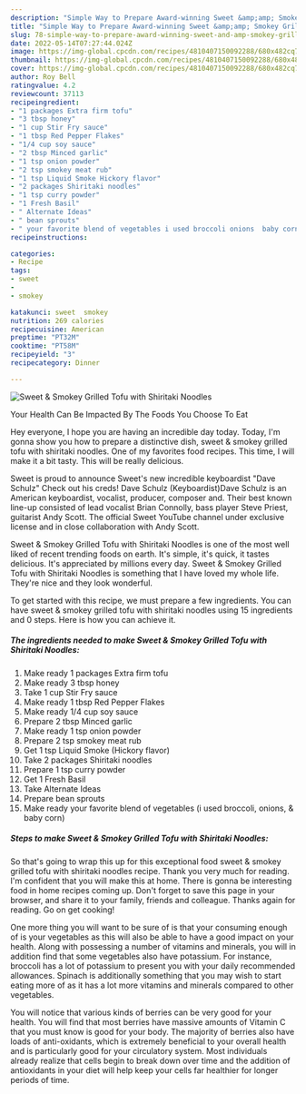 ```yaml
---
description: "Simple Way to Prepare Award-winning Sweet &amp;amp; Smokey Grilled Tofu with Shiritaki Noodles"
title: "Simple Way to Prepare Award-winning Sweet &amp;amp; Smokey Grilled Tofu with Shiritaki Noodles"
slug: 78-simple-way-to-prepare-award-winning-sweet-and-amp-smokey-grilled-tofu-with-shiritaki-noodles
date: 2022-05-14T07:27:44.024Z
image: https://img-global.cpcdn.com/recipes/4810407150092288/680x482cq70/sweet-smokey-grilled-tofu-with-shiritaki-noodles-recipe-main-photo.jpg
thumbnail: https://img-global.cpcdn.com/recipes/4810407150092288/680x482cq70/sweet-smokey-grilled-tofu-with-shiritaki-noodles-recipe-main-photo.jpg
cover: https://img-global.cpcdn.com/recipes/4810407150092288/680x482cq70/sweet-smokey-grilled-tofu-with-shiritaki-noodles-recipe-main-photo.jpg
author: Roy Bell
ratingvalue: 4.2
reviewcount: 37113
recipeingredient:
- "1 packages Extra firm tofu"
- "3 tbsp honey"
- "1 cup Stir Fry sauce"
- "1 tbsp Red Pepper Flakes"
- "1/4 cup soy sauce"
- "2 tbsp Minced garlic"
- "1 tsp onion powder"
- "2 tsp smokey meat rub"
- "1 tsp Liquid Smoke Hickory flavor"
- "2 packages Shiritaki noodles"
- "1 tsp curry powder"
- "1 Fresh Basil"
- " Alternate Ideas"
- " bean sprouts"
- " your favorite blend of vegetables i used broccoli onions  baby corn"
recipeinstructions:

categories:
- Recipe
tags:
- sweet
- 
- smokey

katakunci: sweet  smokey 
nutrition: 269 calories
recipecuisine: American
preptime: "PT32M"
cooktime: "PT58M"
recipeyield: "3"
recipecategory: Dinner

---
```



![Sweet &amp; Smokey Grilled Tofu with Shiritaki Noodles](https://img-global.cpcdn.com/recipes/4810407150092288/680x482cq70/sweet-smokey-grilled-tofu-with-shiritaki-noodles-recipe-main-photo.jpg)

Your Health Can Be Impacted By The Foods You Choose To Eat

Hey everyone, I hope you are having an incredible day today. Today, I'm gonna show you how to prepare a distinctive dish, sweet &amp; smokey grilled tofu with shiritaki noodles. One of my favorites food recipes. This time, I will make it a bit tasty. This will be really delicious.

Sweet is proud to announce Sweet&#39;s new incredible keyboardist &#34;Dave Schulz&#34; Check out his creds! Dave Schulz (Keyboardist)Dave Schulz is an American keyboardist, vocalist, producer, composer and. Their best known line-up consisted of lead vocalist Brian Connolly, bass player Steve Priest, guitarist Andy Scott. The official Sweet YouTube channel under exclusive license and in close collaboration with Andy Scott.

Sweet &amp; Smokey Grilled Tofu with Shiritaki Noodles is one of the most well liked of recent trending foods on earth. It's simple, it's quick, it tastes delicious. It's appreciated by millions every day. Sweet &amp; Smokey Grilled Tofu with Shiritaki Noodles is something that I have loved my whole life. They're nice and they look wonderful.


To get started with this recipe, we must prepare a few ingredients. You can have sweet &amp; smokey grilled tofu with shiritaki noodles using 15 ingredients and 0 steps. Here is how you can achieve it.

<!--inarticleads1-->

##### The ingredients needed to make Sweet &amp; Smokey Grilled Tofu with Shiritaki Noodles:

1. Make ready 1 packages Extra firm tofu
1. Make ready 3 tbsp honey
1. Take 1 cup Stir Fry sauce
1. Make ready 1 tbsp Red Pepper Flakes
1. Make ready 1/4 cup soy sauce
1. Prepare 2 tbsp Minced garlic
1. Make ready 1 tsp onion powder
1. Prepare 2 tsp smokey meat rub
1. Get 1 tsp Liquid Smoke (Hickory flavor)
1. Take 2 packages Shiritaki noodles
1. Prepare 1 tsp curry powder
1. Get 1 Fresh Basil
1. Take  Alternate Ideas
1. Prepare  bean sprouts
1. Make ready  your favorite blend of vegetables (i used broccoli, onions, &amp; baby corn)




<!--inarticleads2-->

##### Steps to make Sweet &amp; Smokey Grilled Tofu with Shiritaki Noodles:





So that's going to wrap this up for this exceptional food sweet &amp; smokey grilled tofu with shiritaki noodles recipe. Thank you very much for reading. I'm confident that you will make this at home. There is gonna be interesting food in home recipes coming up. Don't forget to save this page in your browser, and share it to your family, friends and colleague. Thanks again for reading. Go on get cooking!

One more thing you will want to be sure of is that your consuming enough of is your vegetables as this will also be able to have a good impact on your health. Along with possessing a number of vitamins and minerals, you will in addition find that some vegetables also have potassium. For instance, broccoli has a lot of potassium to present you with your daily recommended allowances. Spinach is additionally something that you may wish to start eating more of as it has a lot more vitamins and minerals compared to other vegetables.

You will notice that various kinds of berries can be very good for your health. You will find that most berries have massive amounts of Vitamin C that you must know is good for your body. The majority of berries also have loads of anti-oxidants, which is extremely beneficial to your overall health and is particularly good for your circulatory system. Most individuals already realize that cells begin to break down over time and the addition of antioxidants in your diet will help keep your cells far healthier for longer periods of time.
